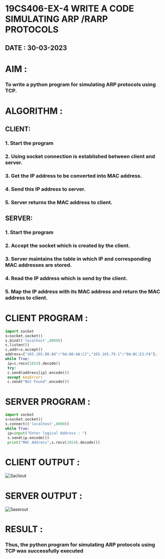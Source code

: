 # 19CS406-EX-4 WRITE A CODE SIMULATING ARP /RARP PROTOCOLS
## DATE : 30-03-2023
# AIM :
### To write a python program for simulating ARP protocols using TCP.
# ALGORITHM :
## CLIENT:
### 1. Start the program
### 2. Using socket connection is established between client and server.
### 3. Get the IP address to be converted into MAC address.
### 4. Send this IP address to server.
### 5. Server returns the MAC address to client.
## SERVER:
### 1. Start the program
### 2. Accept the socket which is created by the client.
### 3. Server maintains the table in which IP and corresponding MAC addresses are stored.
### 4. Read the IP address which is send by the client.
### 5. Map the IP address with its MAC address and return the MAC address to client.
# CLIENT PROGRAM :
```py
import socket
s=socket.socket()
s.bind(('localhost',8000))
s.listen(5)
c,addr=s.accept()
address={"165.165.80.80":"6A:08:AA:C2","165.165.79.1":"8A:BC:E3:FA"};
while True:
 ip=c.recv(1024).decode()
 try:
 c.send(address[ip].encode())
 except KeyError:
 c.send("Not Found".encode()) 
```
# SERVER PROGRAM :
```py
import socket
s=socket.socket()
s.connect(('localhost',8000))
while True:
 ip=input("Enter logical Address : ")
 s.send(ip.encode())
 print("MAC Address",s.recv(1024).decode())

```
# CLIENT OUTPUT :
![3acliout](https://github.com/MOHAMEDROSHAN5/EX-4/assets/121704588/7751cacb-4d80-4b9f-b0c3-9d5701a34472)

# SERVER OUTPUT :
![3aserout](https://github.com/MOHAMEDROSHAN5/EX-4/assets/121704588/755d62be-2c81-4887-8b06-613ec07aa0fd)

# RESULT :
### Thus, the python program for simulating ARP protocols using TCP was successfully executed
